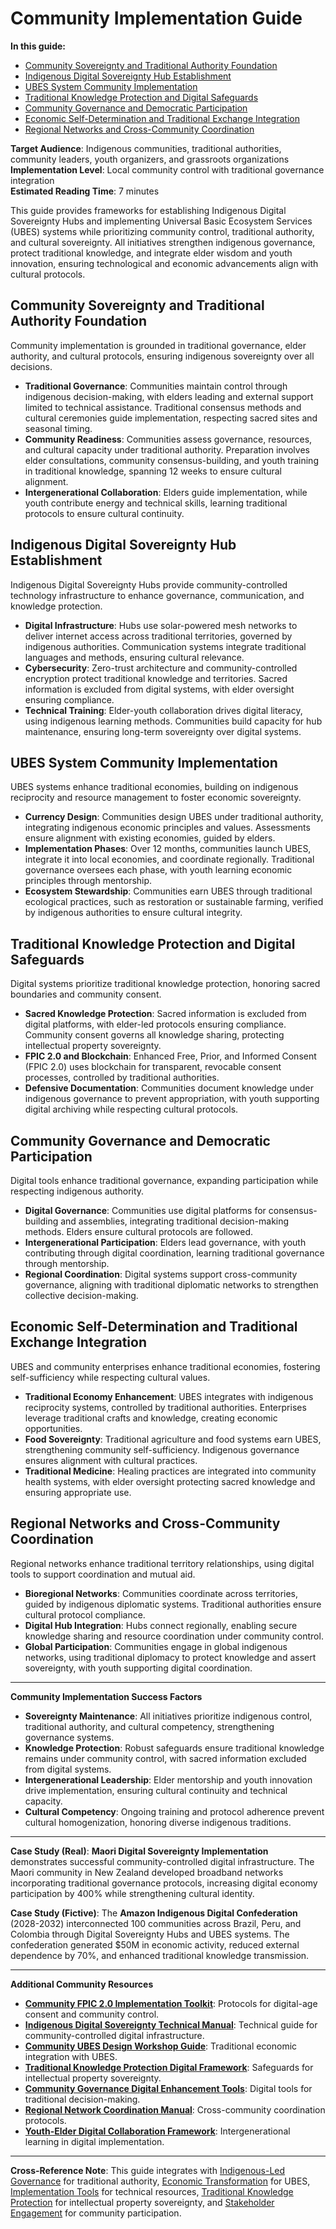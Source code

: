 # Community Implementation Guide

**In this guide:**
- [Community Sovereignty and Traditional Authority Foundation](#community-sovereignty-traditional-authority-foundation)
- [Indigenous Digital Sovereignty Hub Establishment](#indigenous-digital-sovereignty-hub-establishment)
- [UBES System Community Implementation](#ubes-system-community-implementation)
- [Traditional Knowledge Protection and Digital Safeguards](#traditional-knowledge-protection-digital-safeguards)
- [Community Governance and Democratic Participation](#community-governance-democratic-participation)
- [Economic Self-Determination and Traditional Exchange Integration](#economic-self-determination-traditional-exchange)
- [Regional Networks and Cross-Community Coordination](#regional-networks-cross-community-coordination)

**Target Audience**: Indigenous communities, traditional authorities, community leaders, youth organizers, and grassroots organizations  
**Implementation Level**: Local community control with traditional governance integration  
**Estimated Reading Time**: 7 minutes  

This guide provides frameworks for establishing Indigenous Digital Sovereignty Hubs and implementing Universal Basic Ecosystem Services (UBES) systems while prioritizing community control, traditional authority, and cultural sovereignty. All initiatives strengthen indigenous governance, protect traditional knowledge, and integrate elder wisdom and youth innovation, ensuring technological and economic advancements align with cultural protocols.

## <a id="community-sovereignty-traditional-authority-foundation"></a>Community Sovereignty and Traditional Authority Foundation

Community implementation is grounded in traditional governance, elder authority, and cultural protocols, ensuring indigenous sovereignty over all decisions.

- **Traditional Governance**: Communities maintain control through indigenous decision-making, with elders leading and external support limited to technical assistance. Traditional consensus methods and cultural ceremonies guide implementation, respecting sacred sites and seasonal timing.
- **Community Readiness**: Communities assess governance, resources, and cultural capacity under traditional authority. Preparation involves elder consultations, community consensus-building, and youth training in traditional knowledge, spanning 12 weeks to ensure cultural alignment.
- **Intergenerational Collaboration**: Elders guide implementation, while youth contribute energy and technical skills, learning traditional protocols to ensure cultural continuity.

## <a id="indigenous-digital-sovereignty-hub-establishment"></a>Indigenous Digital Sovereignty Hub Establishment

Indigenous Digital Sovereignty Hubs provide community-controlled technology infrastructure to enhance governance, communication, and knowledge protection.

- **Digital Infrastructure**: Hubs use solar-powered mesh networks to deliver internet access across traditional territories, governed by indigenous authorities. Communication systems integrate traditional languages and methods, ensuring cultural relevance.
- **Cybersecurity**: Zero-trust architecture and community-controlled encryption protect traditional knowledge and territories. Sacred information is excluded from digital systems, with elder oversight ensuring compliance.
- **Technical Training**: Elder-youth collaboration drives digital literacy, using indigenous learning methods. Communities build capacity for hub maintenance, ensuring long-term sovereignty over digital systems.

## <a id="ubes-system-community-implementation"></a>UBES System Community Implementation

UBES systems enhance traditional economies, building on indigenous reciprocity and resource management to foster economic sovereignty.

- **Currency Design**: Communities design UBES under traditional authority, integrating indigenous economic principles and values. Assessments ensure alignment with existing economies, guided by elders.
- **Implementation Phases**: Over 12 months, communities launch UBES, integrate it into local economies, and coordinate regionally. Traditional governance oversees each phase, with youth learning economic principles through mentorship.
- **Ecosystem Stewardship**: Communities earn UBES through traditional ecological practices, such as restoration or sustainable farming, verified by indigenous authorities to ensure cultural integrity.

## <a id="traditional-knowledge-protection-digital-safeguards"></a>Traditional Knowledge Protection and Digital Safeguards

Digital systems prioritize traditional knowledge protection, honoring sacred boundaries and community consent.

- **Sacred Knowledge Protection**: Sacred information is excluded from digital platforms, with elder-led protocols ensuring compliance. Community consent governs all knowledge sharing, protecting intellectual property sovereignty.
- **FPIC 2.0 and Blockchain**: Enhanced Free, Prior, and Informed Consent (FPIC 2.0) uses blockchain for transparent, revocable consent processes, controlled by traditional authorities.
- **Defensive Documentation**: Communities document knowledge under indigenous governance to prevent appropriation, with youth supporting digital archiving while respecting cultural protocols.

## <a id="community-governance-democratic-participation"></a>Community Governance and Democratic Participation

Digital tools enhance traditional governance, expanding participation while respecting indigenous authority.

- **Digital Governance**: Communities use digital platforms for consensus-building and assemblies, integrating traditional decision-making methods. Elders ensure cultural protocols are followed.
- **Intergenerational Participation**: Elders lead governance, with youth contributing through digital coordination, learning traditional governance through mentorship.
- **Regional Coordination**: Digital systems support cross-community governance, aligning with traditional diplomatic networks to strengthen collective decision-making.

## <a id="economic-self-determination-traditional-exchange"></a>Economic Self-Determination and Traditional Exchange Integration

UBES and community enterprises enhance traditional economies, fostering self-sufficiency while respecting cultural values.

- **Traditional Economy Enhancement**: UBES integrates with indigenous reciprocity systems, controlled by traditional authorities. Enterprises leverage traditional crafts and knowledge, creating economic opportunities.
- **Food Sovereignty**: Traditional agriculture and food systems earn UBES, strengthening community self-sufficiency. Indigenous governance ensures alignment with cultural practices.
- **Traditional Medicine**: Healing practices are integrated into community health systems, with elder oversight protecting sacred knowledge and ensuring appropriate use.

## <a id="regional-networks-cross-community-coordination"></a>Regional Networks and Cross-Community Coordination

Regional networks enhance traditional territory relationships, using digital tools to support coordination and mutual aid.

- **Bioregional Networks**: Communities coordinate across territories, guided by indigenous diplomatic systems. Traditional authorities ensure cultural protocol compliance.
- **Digital Hub Integration**: Hubs connect regionally, enabling secure knowledge sharing and resource coordination under community control.
- **Global Participation**: Communities engage in global indigenous networks, using traditional diplomacy to protect knowledge and assert sovereignty, with youth supporting digital coordination.

---

**Community Implementation Success Factors**

- **Sovereignty Maintenance**: All initiatives prioritize indigenous control, traditional authority, and cultural competency, strengthening governance systems.
- **Knowledge Protection**: Robust safeguards ensure traditional knowledge remains under community control, with sacred information excluded from digital systems.
- **Intergenerational Leadership**: Elder mentorship and youth innovation drive implementation, ensuring cultural continuity and technical capacity.
- **Cultural Competency**: Ongoing training and protocol adherence prevent cultural homogenization, honoring diverse indigenous traditions.

---

**Case Study (Real)**: **Maori Digital Sovereignty Implementation** demonstrates successful community-controlled digital infrastructure. The Maori community in New Zealand developed broadband networks incorporating traditional governance protocols, increasing digital economy participation by 400% while strengthening cultural identity.

**Case Study (Fictive)**: The **Amazon Indigenous Digital Confederation** (2028-2032) interconnected 100 communities across Brazil, Peru, and Colombia through Digital Sovereignty Hubs and UBES systems. The confederation generated $50M in economic activity, reduced external dependence by 70%, and enhanced traditional knowledge transmission.

---

**Additional Community Resources**

- **[Community FPIC 2.0 Implementation Toolkit](/frameworks/tools/biodiversity-governance/community-fpic-toolkit-en.pdf)**: Protocols for digital-age consent and community control.
- **[Indigenous Digital Sovereignty Technical Manual](/frameworks/tools/biodiversity-governance/indigenous-digital-sovereignty-manual-en.pdf)**: Technical guide for community-controlled digital infrastructure.
- **[Community UBES Design Workshop Guide](/frameworks/tools/biodiversity-governance/community-ubes-workshop-guide-en.pdf)**: Traditional economic integration with UBES.
- **[Traditional Knowledge Protection Digital Framework](/frameworks/tools/biodiversity-governance/traditional-knowledge-digital-protection-en.pdf)**: Safeguards for intellectual property sovereignty.
- **[Community Governance Digital Enhancement Tools](/frameworks/tools/biodiversity-governance/community-governance-digital-tools-en.pdf)**: Digital tools for traditional decision-making.
- **[Regional Network Coordination Manual](/frameworks/tools/biodiversity-governance/regional-network-coordination-manual-en.pdf)**: Cross-community coordination protocols.
- **[Youth-Elder Digital Collaboration Framework](/frameworks/tools/biodiversity-governance/youth-elder-digital-collaboration-en.pdf)**: Intergenerational learning in digital implementation.

---

**Cross-Reference Note**: This guide integrates with [Indigenous-Led Governance](/frameworks/docs/implementation/biodiversity-governance#core-pillars-indigenous) for traditional authority, [Economic Transformation](/frameworks/docs/implementation/biodiversity-governance#core-pillars-economic) for UBES, [Implementation Tools](/frameworks/docs/implementation/biodiversity-governance#implementation-tools) for technical resources, [Traditional Knowledge Protection](/frameworks/docs/implementation/biodiversity-governance#traditional-knowledge-protection-repatriation) for intellectual property sovereignty, and [Stakeholder Engagement](/frameworks/docs/implementation/biodiversity-governance#stakeholder-engagement) for community participation.
